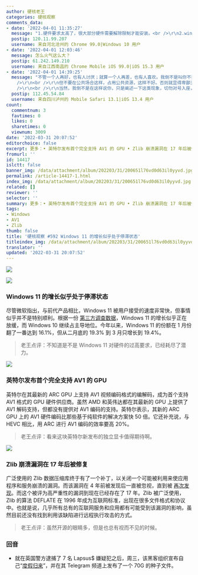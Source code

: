 ```yaml
---
author: 硬核老王
categories: 硬核观察
comments_data:
- date: '2022-04-01 11:35:27'
  message: "1.硬件要求太高了，很大部分硬件需要解除限制才能安装。<br />\r\n2.windows11把用户积累的习惯，尤其是提高生产效率的习惯，都改没了。评测windows11在这一块没有不骂街的。"
  postip: 120.11.99.207
  username: 来自河北沧州的 Chrome 99.0|Windows 10 用户
- date: '2022-04-01 12:03:46'
  message: 怎么火气这么大？
  postip: 61.242.149.210
  username: 来自江西南昌的 Chrome Mobile iOS 99.0|iOS 15.3 用户
- date: '2022-04-01 14:39:25'
  message: "不管一个人再好，也有人讨厌；就算一个人再差，也有人喜欢。我倒不是叫你不要恨，我反倒觉得讨厌一个人就得痛快的骂，就得站在他面前指着鼻子骂，快意恩仇嘛。<br
    />\r\n<br />\r\n但不要在公共场合这样，占用公共资源，这样不好。否则就显得卑鄙无耻、不以为耻、寡廉鲜耻、鬼蜮伎俩、厚颜无耻、奴颜媚骨、奴额婢膝、全无心肝、曲意逢迎、声名狼藉、恬不知耻、无耻之尤、损人利已。<br
    />\r\n<br />\r\n当然，我倒不是在这样说你，只是阐述一下这类现象，切勿对号入座，自取其辱。"
  postip: 112.45.54.84
  username: 来自四川泸州的 Mobile Safari 13.1|iOS 13.4 用户
count:
  commentnum: 3
  favtimes: 0
  likes: 0
  sharetimes: 0
  viewnum: 3009
date: '2022-03-31 20:07:52'
editorchoice: false
excerpt: 更多：• 英特尔发布首个完全支持 AV1 的 GPU • Zlib 崩溃漏洞在 17 年后被修复
fromurl: ''
id: 14417
islctt: false
banner_img: /data/attachment/album/202203/31/200651l76vd0d63il0yyvd.jpg
permalink: /article-14417-1.html
index_img: /data/attachment/album/202203/31/200651l76vd0d63il0yyvd.jpg
related: []
reviewer: ''
selector: ''
summary: 更多：• 英特尔发布首个完全支持 AV1 的 GPU • Zlib 崩溃漏洞在 17 年后被修复
tags:
- Windows
- AV1
- Zlib
thumb: false
title: '硬核观察 #592 Windows 11 的增长似乎处于停滞状态'
titleindex_img: /data/attachment/album/202203/31/200651l76vd0d63il0yyvd.jpg
translator: ''
updated: '2022-03-31 20:07:52'
---
```


![](/data/attachment/album/202203/31/200651l76vd0d63il0yyvd.jpg)


![](/data/attachment/album/202203/31/200659qfu0rzpmdndd8pmd.jpg)


### Windows 11 的增长似乎处于停滞状态


尽管微软指出，与前代产品相比，Windows 11 被用户接受的速度非常快，但事情似乎并不是特别顺利。根据一份 [第三方调查数据](https://www.theregister.com/2022/03/31/windows_11_stalls/)，Windows 11 的增长似乎正在放缓，而 Windows 10 继续占主导地位。今年以来，Windows 11 的份额在 1 月份翻了一番达到 16.1%，但从二月底的 19.3% 到 3 月只增长到 19.4%。



> 
> 老王点评：不知道是不是 Windows 11 对硬件的过高要求，已经耗尽了潜力。
> 
> 
> 


![](/data/attachment/album/202203/31/200711q4i0199j99slsx9b.jpg)


### 英特尔发布首个完全支持 AV1 的 GPU


英特尔在其最新的 ARC GPU 上支持 AV1 视频编码格式的编解码，成为首个支持 AV1 格式的 GPU 硬件供应商。虽然 AMD 和英伟达都在其最新的 GPU 上提供了 AV1 解码支持，但都没有提供对 AV1 编码的支持。英特尔表示，其新的 ARC GPU 上的 AV1 硬件编码比那些基于纯软件的解决方案快 50 倍。它还补充说，与 HEVC 相比，用 ARC 进行 AV1 编码的效率要高 20%。



> 
> 老王点评：看来这块英特尔新发布的独立显卡值得期待啊。
> 
> 
> 


![](/data/attachment/album/202203/31/200731il9wisukjffj8uwa.jpg)


### Zlib 崩溃漏洞在 17 年后被修复


广泛使用的 Zlib 数据压缩库终于有了一个补丁，以关闭一个可能被利用来使应用程序和服务崩溃的漏洞。而该漏洞在 4 年前被发现后一直被忽视，直到被 [再次发现](https://www.theregister.com/2022/03/30/zlib_data_bug/)。而这个被评为高严重性的漏洞到现在已经存在了 17 年。Zlib 被广泛使用，Zlib 的算法 DEFLATE 在 1996 年成为互联网标准，出现在很多文件格式和协议中。也就是说，几乎所有总有的互联网服务和应用都有可能受到该漏洞的影响，虽然目前还没有找到利用该缺陷进行远程执行攻击的方式。



> 
> 老王点评：虽然开源的眼睛多，但是也总有视而不见的时候。
> 
> 
> 


### 回音


* 就在英国警方逮捕了 7 名 Lapsus$ 嫌疑犯之后，周三，该黑客组织宣布自己“[度假归来](https://www.theverge.com/2022/3/30/23003194/lapsus-gang-new-hack-apple-facebook-globant)”，并在其 Telegram 频道上发布了一个 70G 的种子文件。